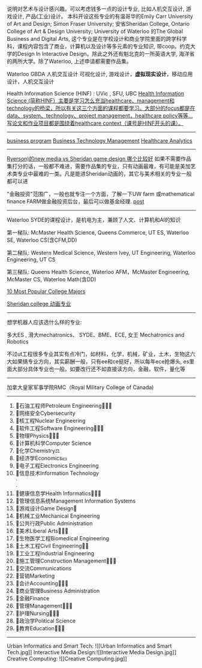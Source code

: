 说明对艺术与设计感兴趣。可以考虑钱多一点的设计专业, 比如人机交互设计, 游戏设计, 产品(工业)设计。 本科开设这些专业的有温哥华的Emily Carr University of Art and Design; Simon Fraser University; 安省Sheridan College, Ontario College of Art & Design University; University of Waterloo 的The Global Business and Digital Arts, 这个专业是在学校设计和商业学院里面的跨学科学科，课程内容包含了商业，计算机以及设计等多元素的专业知识, 带coop。约克大学的Design In Interactive Design。除此之外还有魁北克的一所英语大学, 海洋省的两所大学。除了Waterloo, 上述申请都需要作品集。

Waterloo GBDA 人机交互设计
可视化设计, 游戏设计，**虚拟现实设计**，移动应用设计，人机交互设计


Health Information Science (HINF) : UVic , SFU, UBC 
[Health Information Science (简称HINF）主要是学习怎么充当healthcare、management和technology的桥梁，所以有关这三个方面的课程都要学习。大部分的focus都是在data、system、technology、project management，healthcare policy等等… 写论文和作业项目都是围绕着healthcare context（课号是HINF开头的课）。](http://xhslink.com/dCLURn)

---

[business program](https://telfer.uottawa.ca/en/bcom/your-program-of-study/program-options-and-minors/)
[Business Technology Management](https://telfer.uottawa.ca/en/bcom/your-program-of-study/program-options/business-technology-management/)
[Healthcare Analytics](https://telfer.uottawa.ca/en/bcom/your-program-of-study/program-options-and-minors/healthcare-analytics/)



---

[Ryerson)的new media vs Sheridan game design 哪个比较好](https://www.rolia.net/f/topic.php?f=0&t=1273283)
如果不需要作品集打分的话，一般都不难进，需要作品集的专业，只有动画最难，有可能是美加艺术类专业中最难的一类。凡是能进Sheridan动画的，其它与美术相关的专业一般都可以进

"金融投资"范围广，一般也就专注一个方面，了解一下UW farm 或mathematical finance
FARM做金融投资后台，最后可以做基金经理. [post](https://www.rolia.net/f/topic.php?f=0&t=1276806)

---

Waterloo SYDE的课程设计，是机电为主，兼顾了人文、计算机和AI的知识


第一梯队: McMaster Health Science, Queens Commerce, UT ES, Waterloo SE, Waterloo CS(含CFM,DD)

第二梯队: Western Medical Science, Western Ivey, UT Engineering, Waterloo Engineering, UT CS

第三梯队: Queens Health Science, Waterloo AFM，McMaster Engineering, McMaster CS, Waterloo Math(含DD)


[10 Most Popular College Majors](https://www.coursera.org/articles/most-popular-college-majors)

[Sheridan college 动画专业](https://www.zhihu.com/question/21014222)

---
想学机器人应该选什么样的专业:

多大ES , 滑大mechatronics、 SYDE、BME、ECE, 女王 Mechatronics and Robotics

不过ut工程很多专业其实有点冷门，如材料，化学，机械，矿业，土木，生物这六大如果搞专业方向，其实薪酬一般，只有ee和ce挺好，所以每年ece抢爆头, es里面大部分具体专业也一般。如要改行还不如直接读方向，金融，软件，量化等

---

加拿大皇家军事学院RMC（Royal Military College of Canada)

---
1. 🌟石油工程师Petroleum Engineering👷🏻‍♂️  
2. 🌟网络安全Cybersecurity  
3. 🌟核工程Nuclear Engineering  
4. 🌟软件工程Software Engineering👨🏻‍💻  
5. 🌟物理Physics👨🏻‍🔬  
6. 🌟计算机科学Computer Science  
7. 🌟化学Chemistry⚖️  
8. 🌟经济学Economics💵  
9. 🌟电子工程Electronics Engineering  
10. 🌟信息技术Information Technology  
·  
·  
11. 🌟健康信息学Health Informatics👩🏻‍🏫  
12. 🌟管理信息系统Management Information Systems  
13. 🌟游戏设计Game Design👾  
14. 🌟机械工业Mechanical Engineering  
15. 🌟公共行政Public Administration  
16. 🌟美术Liberal Arts🧑🏻‍🎨  
17. 🌟生物医学工程Biomedical Engineering  
18. 🌟土木工程Civil Engineering👷🏻  
19. 🌟工业工程Industrial Engineering  
20. 🌟施工管理Construction Management👨🏻‍🔧  
21. 🌟交流Communications  
22. 🌟营销Marketing  
23. 🌟会计Accounting👩🏻‍💻  
24. 🌟商业管理Business Administration  
25. 🌟金融Finance  
26. 🌟管理Management👨🏻‍💻  
27. 🌟护理Nursing👩🏻‍⚕️  
28. 🌟政治学Political Science  
29. 🌟教育Education👩🏻‍🏫  

---

Urban Informatics and Smart Tech: ![[Urban Informatics and Smart Tech.jpg]]
Interactive Media Design:![[Interactive Media Design.jpg]]
Creative Computing: ![[Creative Computing.jpg]]